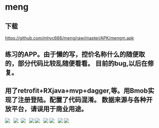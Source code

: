 meng 
=
下载
----
https://github.com/mhyc666/meng/raw/master/APK/mengm.apk

练习的APP。由于懒的写，控价名称什么的随便取的，部分代码比较乱随便看看。 
目前的bug,以后在修复。
-------
用了retrofit+RXjava+mvp+dagger,等。用Bmob实现了注册登陆。配置了代码混淆。
数据来源与各种开放平台，请误用于商业用途。
----------

![](https://github.com/mhyc666/meng/raw/master/pic/S71026-112539.png)  
![](https://github.com/mhyc666/meng/raw/master/pic/S71026-112535.png) 
![](https://github.com/mhyc666/meng/raw/master/pic/S71026-112545.png)  
![](https://github.com/mhyc666/meng/raw/master/pic/S71026-112553.png)
![](https://github.com/mhyc666/meng/raw/master/pic/S71026-112604.png)  
![](https://github.com/mhyc666/meng/raw/master/pic/S71026-112610.png) 
![](https://github.com/mhyc666/meng/raw/master/pic/S71026-112616.png)  
![](https://github.com/mhyc666/meng/raw/master/pic/S71026-112634.png) 
![](https://github.com/mhyc666/meng/raw/master/pic/S71026-112648.png)  

